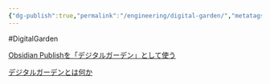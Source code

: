 ```yaml
---
{"dg-publish":true,"permalink":"/engineering/digital-garden/","metatags":{"og:title":"Digital Garden","og:image":"https://raw.githubusercontent.com/konnta0/blog2/refs/heads/main/konnta0.jpg","twitter:card":"summary","twitter:title":"Digital Garden","twitter:image":"https://raw.githubusercontent.com/konnta0/blog2/refs/heads/main/konnta0.jpg","twitter:site":"@konnta0"},"noteIcon":"","created":"2024-12-20T02:12:01.547+09:00"}
---
```



#DigitalGarden


[Obsidian Publishを「デジタルガーデン」として使う](https://goryugo.com/20211014/digital-garden/)

[デジタルガーデンとは何か](https://hackernoon.com/lang/ja/%E3%83%87%E3%82%B8%E3%82%BF%E3%83%AB%E3%82%AC%E3%83%BC%E3%83%87%E3%83%B3%E3%81%A8%E3%81%AF%E4%BD%95%E3%81%8B)
